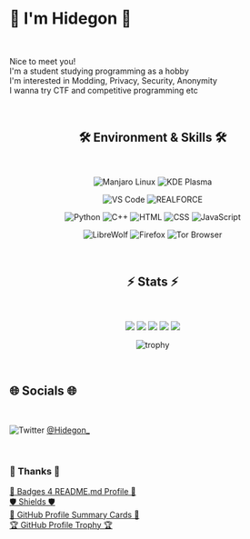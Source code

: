# 🌈 I'm Hidegon 🌈

<br>

Nice to meet you!  
I'm a student studying programming as a hobby  
I'm interested in Modding, Privacy, Security, Anonymity  
I wanna try CTF and competitive programming etc

<br>

<div align="center">

## 🛠️ Environment & Skills 🛠️

<br>

<div align="center">  

  ![Manjaro Linux](https://img.shields.io/badge/manjaro-35BF5C?style=for-the-badge&logo=manjaro&logoColor=white)
  ![KDE Plasma](https://img.shields.io/badge/-KDE%20Plasma-%231d99f3?style=for-the-badge)  
  
  ![VS Code](https://img.shields.io/badge/VSCode-0078D4?style=for-the-badge&logo=visual%20studio%20code&logoColor=white)
  ![REALFORCE](https://img.shields.io/badge/-REALFORCE-%23c51011?style=for-the-badge)  

  ![Python](https://img.shields.io/badge/Python-FFD43B?style=for-the-badge&logo=python&logoColor=blue)
  ![C++](https://img.shields.io/badge/C%2B%2B-00599C?style=for-the-badge&logo=c%2B%2B&logoColor=white)
  ![HTML](https://img.shields.io/badge/HTML5-E34F26?style=for-the-badge&logo=html5&logoColor=white)
  ![CSS](https://img.shields.io/badge/CSS3-1572B6?style=for-the-badge&logo=css3&logoColor=white)
  ![JavaScript](https://img.shields.io/badge/JavaScript-323330?style=for-the-badge&logo=javascript&logoColor=F7DF1E)

  ![LibreWolf](https://img.shields.io/badge/-LibreWolf-%2300acff?style=for-the-badge)
  ![Firefox](https://img.shields.io/badge/Firefox_Browser-FF7139?style=for-the-badge&logo=Firefox-Browser&logoColor=white)
  ![Tor Browser](https://img.shields.io/badge/Tor_Browser-7D4698?style=for-the-badge&logo=Tor-Browser&logoColor=white)

</div>


<br>

## ⚡ Stats ⚡

<br>

<!--
<p align="left"> 
  <img alt="Top Langs" height="150px" src="https://github-readme-stats.vercel.app/api/top-langs/?username=HidegonSan&layout=compact&show_icons=true&theme=monokai" />
  &nbsp;
  <img alt="github stats" height="150px" src="https://github-readme-stats.vercel.app/api?username=HidegonSan&theme=monokai&show_icons=ture" />
</p>
-->

![](https://github-profile-summary-cards.vercel.app/api/cards/profile-details?username=HidegonSan&theme=monokai)
![](http://github-profile-summary-cards.vercel.app/api/cards/repos-per-language?username=HidegonSan&theme=monokai)
![](http://github-profile-summary-cards.vercel.app/api/cards/most-commit-language?username=HidegonSan&theme=monokai)
![](http://github-profile-summary-cards.vercel.app/api/cards/stats?username=HidegonSan&theme=monokai)
![](http://github-profile-summary-cards.vercel.app/api/cards/productive-time?username=HidegonSan&theme=monokai&utcOffset=9)

<!-- [![GitHub README Streak](https://github-readme-streak-stats.herokuapp.com/?user=HidegonSan&theme=monokai&hide_border=true)](https://github-readme-streak-stats.herokuapp.com/?user=HidegonSan&theme=monokai&hide_border=true) -->

![trophy](https://github-profile-trophy.vercel.app/?username=HidegonSan&theme=monokai&column=6&row=1&margin-w=5&margin-h=1)

</div>

<br>

## 🌐 Socials 🌐

<br>

![Twitter](https://img.shields.io/badge/Twitter-1DA1F2?&logo=twitter&logoColor=white) [@Hidegon_](https://twitter.com/Hidegon_)  

<br>

### 💚 Thanks 💚
[📛️ Badges 4 README.md Profile 📛️](https://github.com/alexandresanlim/Badges4-README.md-Profile)  
[🛡️ Shields 🛡️](https://github.com/badges/shields)  
[📝 GitHub Profile Summary Cards 📝](https://github.com/vn7n24fzkq/github-profile-summary-cards)  
[🏆 GitHub Profile Trophy 🏆](https://github.com/ryo-ma/github-profile-trophy)
